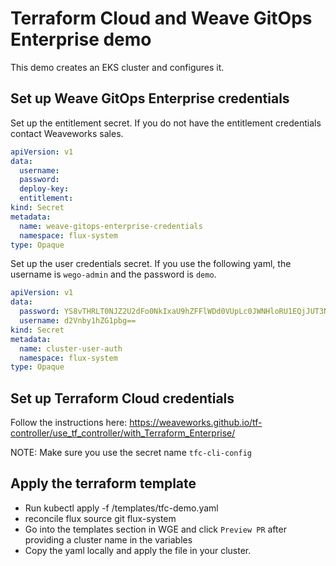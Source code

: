 
# Terraform Cloud and Weave GitOps Enterprise demo
This demo creates an EKS cluster and configures it.

## Set up Weave GitOps Enterprise credentials

Set up the entitlement secret. If you do not have the entitlement credentials contact Weaveworks sales.
```yaml
apiVersion: v1
data:
  username:
  password:
  deploy-key:
  entitlement:
kind: Secret
metadata:
  name: weave-gitops-enterprise-credentials
  namespace: flux-system
type: Opaque
```

Set up the user credentials secret. If you use the following yaml, the username is `wego-admin` and the password is `demo`.

```yaml
apiVersion: v1
data:
  password: YS8vTHRLT0NJZ2U2dFo0NkIxaU9hZFFlWDd0VUpLc0JWNHloRU1EQjJUT3NSaW93NFZ5
  username: d2Vnby1hZG1pbg==
kind: Secret
metadata:
  name: cluster-user-auth
  namespace: flux-system
type: Opaque
```

## Set up Terraform Cloud credentials

Follow the instructions here: https://weaveworks.github.io/tf-controller/use_tf_controller/with_Terraform_Enterprise/

NOTE: Make sure you use the secret name `tfc-cli-config`

## Apply the terraform template

- Run kubectl apply -f /templates/tfc-demo.yaml
- reconcile flux source git flux-system
- Go into the templates section in WGE and click `Preview PR` after providing a cluster name in the variables
- Copy the yaml locally and apply the file in your cluster.
